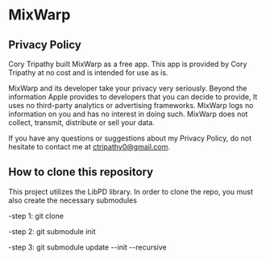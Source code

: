 # MixWarp


## Privacy Policy
Cory Tripathy built MixWarp as a free app. This app is provided by Cory Tripathy at no cost and is intended for use as is.

MixWarp and its developer take your privacy very seriously. Beyond the information Apple provides to developers that you can decide to provide, It uses no third-party analytics or advertising frameworks. MixWarp logs no information on you and has no interest in doing such. MixWarp does not collect, transmit, distribute or sell your data.

If you have any questions or suggestions about my Privacy Policy, do not hesitate to contact me at ctripathy0@gmail.com.

## How to clone this repository
This project utilizes the LibPD library. In order to clone the repo, you must also create the necessary submodules

-step 1: git clone

-step 2: git submodule init

-step 3: git submodule update --init --recursive
